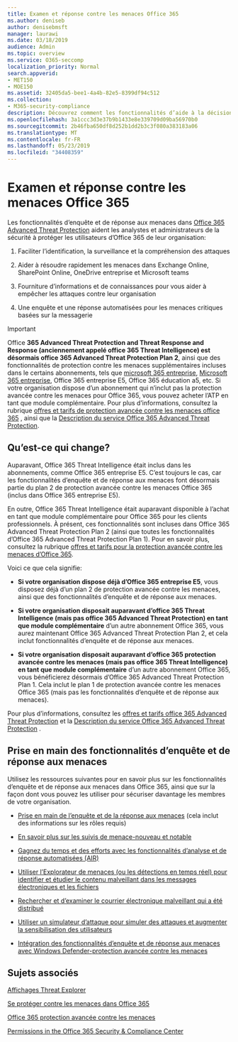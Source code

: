 ```yaml
---
title: Examen et réponse contre les menaces Office 365
ms.author: deniseb
author: denisebmsft
manager: laurawi
ms.date: 03/18/2019
audience: Admin
ms.topic: overview
ms.service: O365-seccomp
localization_priority: Normal
search.appverid:
- MET150
- MOE150
ms.assetid: 32405da5-bee1-4a4b-82e5-8399df94c512
ms.collection:
- M365-security-compliance
description: Découvrez comment les fonctionnalités d’aide à la décision dans Office 365 protection avancée contre les menaces peuvent vous aider à rechercher des menaces contre votre organisation, à répondre aux programmes malveillants, au hameçonnage et à d’autres attaques détectées par Office 365 pour votre part, et à rechercher des menaces. confirme.
ms.openlocfilehash: 3a1ccc3d3e37b9b1433e8e339709d09ba56970b0
ms.sourcegitcommit: 2b46fba650df8d252b1dd2b3c3f080a383183a06
ms.translationtype: MT
ms.contentlocale: fr-FR
ms.lasthandoff: 05/23/2019
ms.locfileid: "34408359"
---
```

# <a name="office-365-threat-investigation-and-response"></a>Examen et réponse contre les menaces Office 365

Les fonctionnalités d’enquête et de réponse aux menaces dans [Office 365 Advanced Threat Protection](office-365-atp.md) aident les analystes et administrateurs de la sécurité à protéger les utilisateurs d’Office 365 de leur organisation:
  
1. Faciliter l’identification, la surveillance et la compréhension des attaques
    
2. Aider à résoudre rapidement les menaces dans Exchange Online, SharePoint Online, OneDrive entreprise et Microsoft teams
    
3. Fourniture d’informations et de connaissances pour vous aider à empêcher les attaques contre leur organisation

4. Une enquête et une réponse automatisées pour les menaces critiques basées sur la messagerie
    
> [!IMPORTANT]
> Office **365 Advanced Threat Protection and Threat Response and Response (anciennement appelé office 365 Threat Intelligence) est désormais office 365 Advanced Threat Protection Plan 2**, ainsi que des fonctionnalités de protection contre les menaces supplémentaires incluses dans le certains abonnements, tels que [microsoft 365 entreprise](https://www.microsoft.com/microsoft-365/enterprise/home), [Microsoft 365 entreprise](https://www.microsoft.com/microsoft-365/business), Office 365 entreprise E5, Office 365 éducation a5, etc. Si votre organisation dispose d’un abonnement qui n’inclut pas la protection avancée contre les menaces pour Office 365, vous pouvez acheter l’ATP en tant que module complémentaire. Pour plus d’informations, consultez la rubrique [offres et tarifs de protection avancée contre les menaces office 365](https://products.office.com/exchange/advance-threat-protection) , ainsi que la [Description du service Office 365 Advanced Threat Protection](https://docs.microsoft.com/office365/servicedescriptions/office-365-advanced-threat-protection-service-description#whats-new-in-office-365-advanced-threat-protection-atp). 
  
## <a name="whats-changing"></a>Qu’est-ce qui change?

Auparavant, Office 365 Threat Intelligence était inclus dans les abonnements, comme Office 365 entreprise E5. C’est toujours le cas, car les fonctionnalités d’enquête et de réponse aux menaces font désormais partie du plan 2 de protection avancée contre les menaces Office 365 (inclus dans Office 365 entreprise E5). 

En outre, Office 365 Threat Intelligence était auparavant disponible à l’achat en tant que module complémentaire pour Office 365 pour les clients professionnels. À présent, ces fonctionnalités sont incluses dans Office 365 Advanced Threat Protection Plan 2 (ainsi que toutes les fonctionnalités d’Office 365 Advanced Threat Protection Plan 1). Pour en savoir plus, consultez la rubrique [offres et tarifs pour la protection avancée contre les menaces d’Office 365](https://products.office.com/exchange/advance-threat-protection).

Voici ce que cela signifie:

- **Si votre organisation dispose déjà d’Office 365 entreprise E5**, vous disposez déjà d’un plan 2 de protection avancée contre les menaces, ainsi que des fonctionnalités d’enquête et de réponse aux menaces.

- **Si votre organisation disposait auparavant d’office 365 Threat Intelligence (mais pas office 365 Advanced Threat Protection) en tant que module complémentaire** d’un autre abonnement Office 365, vous aurez maintenant Office 365 Advanced Threat Protection Plan 2, et cela inclut fonctionnalités d’enquête et de réponse aux menaces. 

- **Si votre organisation disposait auparavant d’office 365 protection avancée contre les menaces (mais pas office 365 Threat Intelligence) en tant que module complémentaire** d’un autre abonnement Office 365, vous bénéficierez désormais d’Office 365 Advanced Threat Protection Plan 1. Cela inclut le plan 1 de protection avancée contre les menaces Office 365 (mais pas les fonctionnalités d’enquête et de réponse aux menaces).

Pour plus d’informations, consultez les [offres et tarifs office 365 Advanced Threat Protection](https://products.office.com/exchange/advance-threat-protection) et la [Description du service Office 365 Advanced Threat Protection](https://docs.microsoft.com/office365/servicedescriptions/office-365-advanced-threat-protection-service-description#whats-new-in-office-365-advanced-threat-protection-atp) .

## <a name="get-started-with-threat-investigation-and-response-capabilities"></a>Prise en main des fonctionnalités d’enquête et de réponse aux menaces

Utilisez les ressources suivantes pour en savoir plus sur les fonctionnalités d’enquête et de réponse aux menaces dans Office 365, ainsi que sur la façon dont vous pouvez les utiliser pour sécuriser davantage les membres de votre organisation.
  
- [Prise en main de l’enquête et de la réponse aux menaces](get-started-with-ti.md) (cela inclut des informations sur les rôles requis) 
    
- [En savoir plus sur les suivis de menace-nouveau et notable](threat-trackers.md)

- [Gagnez du temps et des efforts avec les fonctionnalités d’analyse et de réponse automatisées (AIR)](automated-investigation-response-office.md)

- [Utiliser l’Explorateur de menaces (ou les détections en temps réel) pour identifier et étudier le contenu malveillant dans les messages électroniques et les fichiers](threat-explorer.md)
    
- [Rechercher et d’examiner le courrier électronique malveillant qui a été distribué](investigate-malicious-email-that-was-delivered.md)
    
- [Utiliser un simulateur d’attaque pour simuler des attaques et augmenter la sensibilisation des utilisateurs](attack-simulator.md)
    
- [Intégration des fonctionnalités d’enquête et de réponse aux menaces avec Windows Defender-protection avancée contre les menaces](integrate-office-365-ti-with-wdatp.md)
    
## <a name="related-topics"></a>Sujets associés

[Affichages Threat Explorer](threat-explorer-views.md)

[Se protéger contre les menaces dans Office 365](protect-against-threats.md)
  
[Office 365 protection avancée contre les menaces](office-365-atp.md)
  
[Permissions in the Office 365 Security &amp; Compliance Center](permissions-in-the-security-and-compliance-center.md)
 
